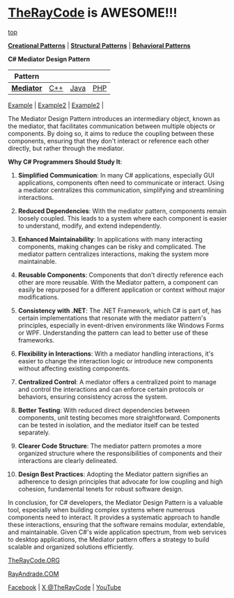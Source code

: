 # [TheRayCode](../../../README.md) is AWESOME!!!

[top](../README.md)

**[Creational Patterns](../../Creational/README.md)** | **[Structural Patterns](../../Structural/README.md)** | **[Behavioral Patterns](../README.md)**

**C# Mediator Design Pattern**

|Pattern|   |   |   |
|---|---|---|---|
| [**Mediator**](README.md) | [C++](../../../CPP/Behavioral/Mediator/README.md) | [Java](../../../Java/Behavioral/Mediator/README.md) | [PHP](../../../PHP/Behavioral/Mediator/README.md) |

[Example](Example/README.md) | [Example2](Example2/README.md) | [Example2](Example3/README.md) | 

The Mediator Design Pattern introduces an intermediary object, known as the mediator, that facilitates communication between multiple objects or components. By doing so, it aims to reduce the coupling between these components, ensuring that they don't interact or reference each other directly, but rather through the mediator.

**Why C# Programmers Should Study It**:

1. **Simplified Communication**: In many C# applications, especially GUI applications, components often need to communicate or interact. Using a mediator centralizes this communication, simplifying and streamlining interactions.

2. **Reduced Dependencies**: With the mediator pattern, components remain loosely coupled. This leads to a system where each component is easier to understand, modify, and extend independently.

3. **Enhanced Maintainability**: In applications with many interacting components, making changes can be risky and complicated. The mediator pattern centralizes interactions, making the system more maintainable.

4. **Reusable Components**: Components that don't directly reference each other are more reusable. With the Mediator pattern, a component can easily be repurposed for a different application or context without major modifications.

5. **Consistency with .NET**: The .NET Framework, which C# is part of, has certain implementations that resonate with the mediator pattern's principles, especially in event-driven environments like Windows Forms or WPF. Understanding the pattern can lead to better use of these frameworks.

6. **Flexibility in Interactions**: With a mediator handling interactions, it's easier to change the interaction logic or introduce new components without affecting existing components.

7. **Centralized Control**: A mediator offers a centralized point to manage and control the interactions and can enforce certain protocols or behaviors, ensuring consistency across the system.

8. **Better Testing**: With reduced direct dependencies between components, unit testing becomes more straightforward. Components can be tested in isolation, and the mediator itself can be tested separately.

9. **Clearer Code Structure**: The mediator pattern promotes a more organized structure where the responsibilities of components and their interactions are clearly delineated.

10. **Design Best Practices**: Adopting the Mediator pattern signifies an adherence to design principles that advocate for low coupling and high cohesion, fundamental tenets for robust software design.

In conclusion, for C# developers, the Mediator Design Pattern is a valuable tool, especially when building complex systems where numerous components need to interact. It provides a systematic approach to handle these interactions, ensuring that the software remains modular, extendable, and maintainable. Given C#'s wide application spectrum, from web services to desktop applications, the Mediator pattern offers a strategy to build scalable and organized solutions efficiently.

[TheRayCode.ORG](https://www.TheRayCode.org)

[RayAndrade.COM](https://www.RayAndrade.com)

[Facebook](https://www.facebook.com/TheRayCode/) | [X @TheRayCode](https://www.x.com/TheRayCode/) | [YouTube](https://www.youtube.com/TheRayCode/)
